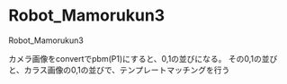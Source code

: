 # Robot_Mamorukun3
Robot_Mamorukun3

カメラ画像をconvertでpbm(P1)にすると、0,1の並びになる。
その0,1の並びと、カラス画像の0,1の並びで、テンプレートマッチングを行う

